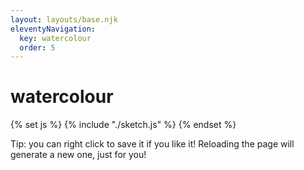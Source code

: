 ```yaml
---
layout: layouts/base.njk
eleventyNavigation:
  key: watercolour
  order: 5
---
```


# watercolour

{% set js %}
{% include "./sketch.js" %}
{% endset %}

<script src="https://cdn.jsdelivr.net/npm/p5@1.6.0/lib/p5.js"></script>

<script >
  {{ js | safe }} 
</script>

Tip: you can right click to save it if you like it! Reloading the page will generate a new one, just for you!

<div id="sketch"></div>

<!-- <button onclick="renderWatercolor()">Get a new watercolour!</button> -->
